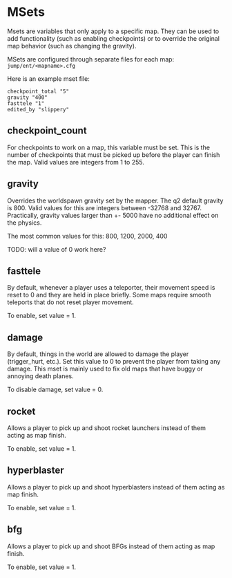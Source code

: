 # MSets
Msets are variables that only apply to a specific map.  They can be used to add functionality (such as enabling checkpoints) or to override the original map behavior (such as changing the gravity).

MSets are configured through separate files for each map: `jump/ent/<mapname>.cfg`

Here is an example mset file:
```
checkpoint_total "5"
gravity "400"
fasttele "1"
edited_by "slippery"
```

## checkpoint_count
For checkpoints to work on a map, this variable must be set.  This is the number of checkpoints that must be picked up before the player can finish the map.  Valid values are integers from 1 to 255.

## gravity
Overrides the worldspawn gravity set by the mapper.  The q2 default gravity is 800.  Valid values for this are integers between -32768 and 32767.  Practically, gravity values larger than +- 5000 have no additional effect on the physics.

The most common values for this: 800, 1200, 2000, 400

TODO: will a value of 0 work here?

## fasttele
By default, whenever a player uses a teleporter, their movement speed is reset to 0 and they are held in place briefly.  Some maps require smooth teleports that do not reset player movement.

To enable, set value = 1.

## damage
By default, things in the world are allowed to damage the player (trigger_hurt, etc.).  Set this value to 0 to prevent the player from taking any damage.  This mset is mainly used to fix old maps that have buggy or annoying death planes.

To disable damage, set value = 0.

## rocket
Allows a player to pick up and shoot rocket launchers instead of them acting as map finish.

To enable, set value = 1.

## hyperblaster
Allows a player to pick up and shoot hyperblasters instead of them acting as map finish.

To enable, set value = 1.

## bfg
Allows a player to pick up and shoot BFGs instead of them acting as map finish.

To enable, set value = 1.
